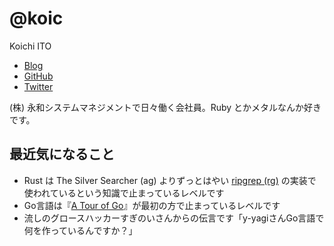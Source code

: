 # @koic

Koichi ITO

* [Blog](http://koic.hatenablog.com/)
* [GitHub](https://github.com/koic)
* [Twitter](https://twitter.com/koic)

(株) 永和システムマネジメントで日々働く会社員。Ruby とかメタルなんか好きです。

## 最近気になること

* Rust は The Silver Searcher (ag) よりずっとはやい [ripgrep (rg)](https://github.com/BurntSushi/ripgrep) の実装で使われているという知識で止まっているレベルです
* Go言語は『[A Tour of Go](https://go-tour-jp.appspot.com/)』が最初の方で止まっているレベルです
* 流しのグロースハッカーすぎのいさんからの伝言です「y-yagiさんGo言語で何を作っているんですか？」
